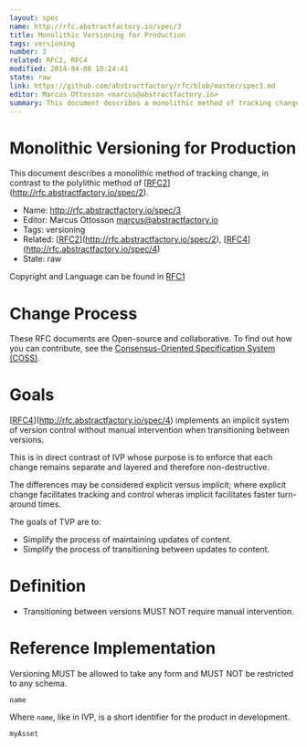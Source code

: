 ```yaml
---
layout: spec
name: http://rfc.abstractfactory.io/spec/3
title: Monolithic Versioning for Production
tags: versioning
number: 3
related: RFC2, RFC4
modified: 2014-04-08 10:24:41
state: raw
link: https://github.com/abstractfactory/rfc/blob/master/spec3.md
editor: Marcus Ottosson <marcus@abstractfactory.io>
summary: This document describes a monolithic method of tracking change, in contrast to the polylithic method of RFC2.
---
```


# Monolithic Versioning for Production

This document describes a monolithic method of tracking change, in contrast to the polylithic method of [[RFC2](http://rfc.abstractfactory.io/spec/2)](http://rfc.abstractfactory.io/spec/2).

* Name: http://rfc.abstractfactory.io/spec/3
* Editor: Marcus Ottosson <marcus@abstractfactory.io>
* Tags: versioning
* Related: [[RFC2](http://rfc.abstractfactory.io/spec/2)](http://rfc.abstractfactory.io/spec/2), [[RFC4](http://rfc.abstractfactory.io/spec/4)](http://rfc.abstractfactory.io/spec/4)
* State: raw

Copyright and Language can be found in [RFC1](http://rfc.abstractfactory.io/spec/1)

# Change Process

These RFC documents are Open-source and collaborative. To find out how you can contribute, see the [Consensus-Oriented Specification System (COSS)](http://www.digistan.org/spec:1/COSS).

# Goals

[[RFC4](http://rfc.abstractfactory.io/spec/4)](http://rfc.abstractfactory.io/spec/4) implements an implicit system of version control without manual intervention when transitioning between versions.

This is in direct contrast of IVP whose purpose is to enforce that each change remains separate and layered and therefore non-destructive.

The differences may be considered explicit versus implicit; where explicit change facilitates tracking and control wheras implicit facilitates faster turn-around times.

The goals of TVP are to:
* Simplify the process of maintaining updates of content.
* Simplify the process of transitioning between updates to content.

# Definition

* Transitioning between versions MUST NOT require manual intervention.

# Reference Implementation

Versioning MUST be allowed to take any form and MUST NOT be restricted to any schema.

`name`

Where `name`, like in IVP, is a short identifier for the product in development.

`myAsset`

[Consensus-Oriented Specification System (COSS)]: http://www.digistan.org/spec:1/COSS
[RFC 2119]: http://tools.ietf.org/html/rfc2119